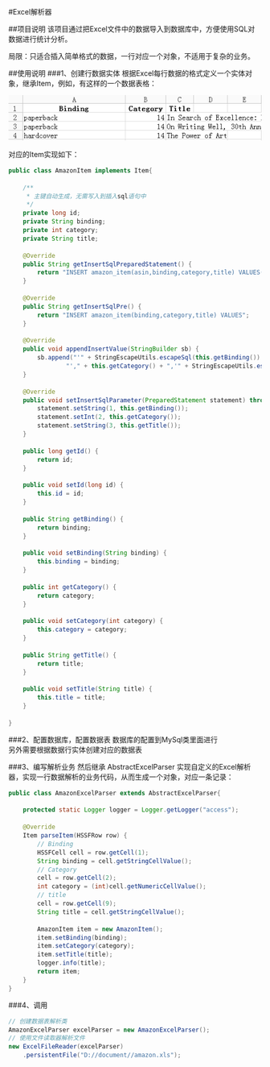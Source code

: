 #Excel解析器

##项目说明
该项目通过把Excel文件中的数据导入到数据库中，方便使用SQL对数据进行统计分析。
    
局限：只适合插入简单格式的数据，一行对应一个对象，不适用于复杂的业务。    

##使用说明
###1、创建行数据实体
根据Excel每行数据的格式定义一个实体对象，继承Item，例如，有这样的一个数据表格：    

![](
https://raw.githubusercontent.com/arthinking/arthinking.github.io/master/images/2015/01/20150115-excel-parser01.png)    

对应的Item实现如下：    
```java
public class AmazonItem implements Item{

    /**
     * 主键自动生成，无需写入到插入sql语句中
     */
    private long id;
    private String binding;
    private int category;
    private String title;
    
    @Override
    public String getInsertSqlPreparedStatement() {
        return "INSERT amazon_item(asin,binding,category,title) VALUES(?,?,?)";
    }
    
    @Override
    public String getInsertSqlPre() {
        return "INSERT amazon_item(binding,category,title) VALUES";
    }

    @Override
    public void appendInsertValue(StringBuilder sb) {
        sb.append("'" + StringEscapeUtils.escapeSql(this.getBinding()) + 
                "'," + this.getCategory() + ",'" + StringEscapeUtils.escapeSql(this.getTitle()) +"')");
    }

    @Override
    public void setInsertSqlParameter(PreparedStatement statement) throws SQLException{
        statement.setString(1, this.getBinding());
        statement.setInt(2, this.getCategory());
        statement.setString(3, this.getTitle());
    }
    
    public long getId() {
        return id;
    }

    public void setId(long id) {
        this.id = id;
    }

    public String getBinding() {
        return binding;
    }

    public void setBinding(String binding) {
        this.binding = binding;
    }

    public int getCategory() {
        return category;
    }

    public void setCategory(int category) {
        this.category = category;
    }

    public String getTitle() {
        return title;
    }

    public void setTitle(String title) {
        this.title = title;
    }
    
}
```

###2、配置数据库，配置数据表
数据库的配置到MySql类里面进行    
另外需要根据数据行实体创建对应的数据表

###3、编写解析业务
然后继承 AbstractExcelParser 实现自定义的Excel解析器，实现一行数据解析的业务代码，从而生成一个对象，对应一条记录：     
```java
public class AmazonExcelParser extends AbstractExcelParser{

    protected static Logger logger = Logger.getLogger("access");
    
    @Override
    Item parseItem(HSSFRow row) {
        // Binding
        HSSFCell cell = row.getCell(1);
        String binding = cell.getStringCellValue();
        // Category
        cell = row.getCell(2);
        int category = (int)cell.getNumericCellValue();
        // title
        cell = row.getCell(9);
        String title = cell.getStringCellValue();
        
        AmazonItem item = new AmazonItem();
        item.setBinding(binding);
        item.setCategory(category);
        item.setTitle(title);
        logger.info(title);
        return item;
    }
}
```

###4、调用
```java
// 创建数据表解析类
AmazonExcelParser excelParser = new AmazonExcelParser();
// 使用文件读取器解析文件
new ExcelFileReader(excelParser)
    .persistentFile("D://document//amazon.xls");
```